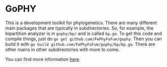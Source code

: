 # GoPHY

This is a development toolkit for phylogenetics. There are many different main packages that are typically in subdirectories. So, for example, the bipartition analyzer is in `gophy/bp/` and is called `bp.go`. To get this code and compile things, just do `go get github.com/FePhyFoFum/gophy`. Then you can build it with `go build github.com/FePhyFoFum/gophy/bp/bp.go`. There are other mains in other subdirectories with more to come.

You can find more information [here](https://fephyfofum.github.io/gophy/).
